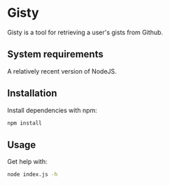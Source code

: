 Gisty
==

Gisty is a tool for retrieving a user's gists from Github.

System requirements
--

A relatively recent version of NodeJS.

Installation
--

Install dependencies with npm:

```bash
npm install
```

Usage
--

Get help with:

```bash
node index.js -h
```
